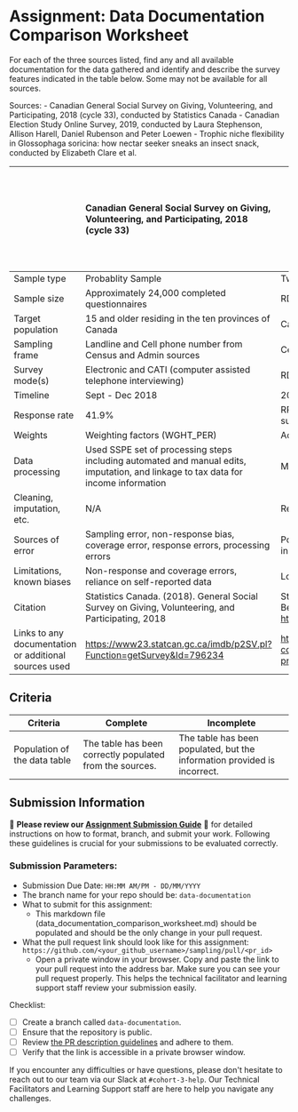 # Assignment: Data Documentation Comparison Worksheet

For each of the three sources listed, find any and all available documentation for the data gathered and identify and describe the survey features indicated in the table below. Some may not be available for all sources.

Sources: - Canadian General Social Survey on Giving, Volunteering, and Participating, 2018 (cycle 33), conducted by Statistics Canada - Canadian Election Study Online Survey, 2019, conducted by Laura Stephenson, Allison Harell, Daniel Rubenson and Peter Loewen - Trophic niche flexibility in Glossophaga soricina: how nectar seeker sneaks an insect snack, conducted by Elizabeth Clare et al.

|                                                       | Canadian General Social Survey on Giving, Volunteering, and Participating, 2018 (cycle 33) | Canadian Election Study Online Survey, 2019 | Trophic niche flexibility in Glossophaga soricina: how nectar seeker sneaks an insect snack |
|----------------|:--------------------|----------------|---------------------|
| Sample type                                           |                                          Probablity Sample                                                | Two different Surveys - Random-Digit-Dial (RDD) telephone survey and online survey                                             |                                                                                             |
| Sample size                                           |                                           Approximately 24,000 completed questionnaires                                                 |  RDD telephone survey: n = 4,021; Online survey: n = 37,822                                            |                                                                                             |
| Target population                                     |                                          15 and older residing in the ten provinces of Canada                                                   |Canadian citizens and permanent residents aged 18 and over.                                             |                                                                                             |
| Sampling frame                                        |                                         Landline and Cell phone number from Census and Admin sources                                                |Cell phone and Landline for RRD suvey; stratified online panel for online survey                                             |                                                                                             |
| Survey mode(s)                                        |                                         Electronic and CATI (computer assisted telephone interviewing)                                                   |  RDD telephone survey and online survey                                           |                                                                                             |
| Timeline                                              |                                         Sept - Dec 2018                                                  | 2019 Canadian federal election campaign and post-election period                                            |                                                                                             |
| Response rate                                         |                                         41.9%                                                   |RRD - 5.6% for Campaign - Period Survey and 72% re-interview for post-election survey; Online survey - response not calculated and 27.3 for re-interview for post-election survey                                             |                                                                                             |
| Weights                                               |                                         Weighting factors (WGHT_PER)                                                    |Adjusted based on age, gender, education, and province census distributions.                                             |                                                                                             |
| Data processing                                       |                                          Used SSPE set of processing steps including automated and manual edits, imputation, and linkage to tax data for income information                                                   |Managed through Project Dataverse and Canadian Opinion Research Archive                                             |                                                                                             |
| Cleaning, imputation, etc.                            |                                         N/A                                                   |Remove incomplete responses, duplicate entries and straightliners, postal code verification                                              |                                                                                            |
| Sources of error                                      |                                         Sampling error, non-response bias, coverage error, response errors, processing errors                                                  |Potential biases due to low response rates in RDD survey; non-representativeness of online panel; errors in self-reported data                                             |                                                                                             |
| Limitations, known biases                             |                                         Non-response and coverage errors, reliance on self-reported data                                                   |Lower responses rates in RDD survey affecting representativeness, relying on self reported data                                             |                                                                                             |
| Citation                                              |                                         Statistics Canada. (2018). General Social Survey on Giving, Volunteering, and Participating, 2018                                                    | Stephenson, L. B., Harell, A., Rubenson, D., & Loewen, P. J. (2021). Measuring Preferences and Behaviours in the 2019 Canadian Election Study. Canadian Journal of Political Science, 54(1), 118–124. https://doi.org/10.1017/S0008423920001006                                            |                                                                                             |
| Links to any documentation or additional sources used |                                         https://www23.statcan.gc.ca/imdb/p2SV.pl?Function=getSurvey&Id=796234                                                   |https://www.cambridge.org/core/services/aop-cambridge-core/content/view/540E739DF7F62AD882A5812DD0E0BF2D/S0008423920001006a.pdf/measuring-preferences-and-behaviours-in-the-2019-canadian-election-study.pdf                                             |                                                                                             |

## Criteria

|Criteria|Complete|Incomplete|
|--------|----|----|
|Population of the data table|The table has been correctly populated from the sources.|The table has been populated, but the information provided is incorrect.|

## Submission Information

🚨 **Please review our [Assignment Submission Guide](https://github.com/UofT-DSI/onboarding/blob/main/onboarding_documents/submissions.md)** 🚨 for detailed instructions on how to format, branch, and submit your work. Following these guidelines is crucial for your submissions to be evaluated correctly.

### Submission Parameters:
* Submission Due Date: `HH:MM AM/PM - DD/MM/YYYY`
* The branch name for your repo should be: `data-documentation`
* What to submit for this assignment:
     * This markdown file (data_documentation_comparison_worksheet.md) should be populated and should be the only change in your pull request.
* What the pull request link should look like for this assignment: `https://github.com/<your_github_username>/sampling/pull/<pr_id>`
     * Open a private window in your browser. Copy and paste the link to your pull request into the address bar. Make sure you can see your pull request properly. This helps the technical facilitator and learning support staff review your submission easily.

Checklist:
- [ ] Create a branch called `data-documentation`.
- [ ] Ensure that the repository is public.
- [ ] Review [the PR description guidelines](https://github.com/UofT-DSI/onboarding/blob/main/onboarding_documents/submissions.md#guidelines-for-pull-request-descriptions) and adhere to them.
- [ ] Verify that the link is accessible in a private browser window.

If you encounter any difficulties or have questions, please don't hesitate to reach out to our team via our Slack at `#cohort-3-help`. Our Technical Facilitators and Learning Support staff are here to help you navigate any challenges.
